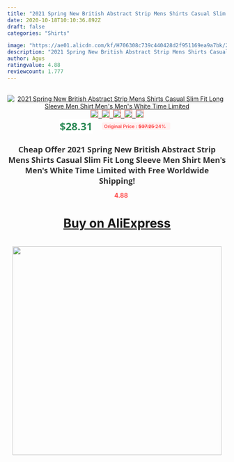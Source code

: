 ```yaml
---
title: "2021 Spring New British Abstract Strip Mens Shirts Casual Slim Fit Long Sleeve Men Shirt Men's Men's White Time Limited"
date: 2020-10-18T10:10:36.892Z
draft: false
categories: "Shirts"

image: "https://ae01.alicdn.com/kf/H706308c739c440428d2f951169ea9a7bk/2021-Spring-New-British-Abstract-Strip-Mens-Shirts-Casual-Slim-Fit-Long-Sleeve-Men-Shirt-Men.jpg"
description: "2021 Spring New British Abstract Strip Mens Shirts Casual Slim Fit Long Sleeve Men Shirt Men's Men's White Time Limited"
author: Agus
ratingvalue: 4.88
reviewcount: 1.777
---
```

<br>
<div style="text-align: center;">
<a href="https://s.click.aliexpress.com/e/_98oCSv" target="_blank" rel="nofollow noopener noreferrer"><img alt="2021 Spring New British Abstract Strip Mens Shirts Casual Slim Fit Long Sleeve Men Shirt Men's Men's White Time Limited" class="magnifier-image" src="https://ae01.alicdn.com/kf/H706308c739c440428d2f951169ea9a7bk/2021-Spring-New-British-Abstract-Strip-Mens-Shirts-Casual-Slim-Fit-Long-Sleeve-Men-Shirt-Men.jpg_640x640.jpg">
<br>
<img style="border:1px solid salmon" src="https://ae01.alicdn.com/kf/H706308c739c440428d2f951169ea9a7bk/2021-Spring-New-British-Abstract-Strip-Mens-Shirts-Casual-Slim-Fit-Long-Sleeve-Men-Shirt-Men.jpg_120x120.jpg">&nbsp;&nbsp;<img style="border:1px solid salmon" src="https://ae01.alicdn.com/kf/H31bf298f077b4b7c8d0b4c44cc4d4ee0C/2021-Spring-New-British-Abstract-Strip-Mens-Shirts-Casual-Slim-Fit-Long-Sleeve-Men-Shirt-Men.jpg_120x120.jpg">&nbsp;&nbsp;<img style="border:1px solid salmon" src="https://ae01.alicdn.com/kf/H651db445e14b4bfaa80318156fd681cd4/2021-Spring-New-British-Abstract-Strip-Mens-Shirts-Casual-Slim-Fit-Long-Sleeve-Men-Shirt-Men.jpg_120x120.jpg">&nbsp;&nbsp;<img style="border:1px solid salmon" src="https://ae01.alicdn.com/kf/H6b0f5b263f5a4ac9af567df1415ff756D/2021-Spring-New-British-Abstract-Strip-Mens-Shirts-Casual-Slim-Fit-Long-Sleeve-Men-Shirt-Men.jpg_120x120.jpg">&nbsp;&nbsp;<img style="border:1px solid salmon" src="https://ae01.alicdn.com/kf/H1de4723714a74e7da173a35b4844a585Y/2021-Spring-New-British-Abstract-Strip-Mens-Shirts-Casual-Slim-Fit-Long-Sleeve-Men-Shirt-Men.jpg_120x120.jpg"></a></div><br0>
<div style="text-align: center;"><span style="background-color: white; border: 0px; box-sizing: border-box; color: seagreen; display: inline-block; font-family: &quot;open sans&quot; , &quot;arial&quot; , &quot;helvetica&quot; , sans-serif , &quot;heiti&quot;; font-size: 24px; font-stretch: inherit; font-weight: 700; line-height: inherit; margin: 0px 10px 0px 0px; padding: 0px; vertical-align: middle;">$28.31 </span>
<span style="background: rgb(255 , 241 , 241); border-radius: 3px; border: 0px; box-sizing: border-box; color: #ff4747; display: inline-block; font-family: inherit; font-size: 12px; font-stretch: inherit; font-style: inherit; font-variant: inherit; font-weight: 600; line-height: inherit; margin: 0px; padding: 2px 5px; transform: scale(0.9); vertical-align: middle;">Original Price : <b style="text-decoration: line-through;">$37.25 </b> 24%&nbsp;&nbsp;</span></div>
<h1 style="color: #333333; display: inline-block; font-family: &quot;open sans&quot; , &quot;arial&quot; , &quot;helvetica&quot; , sans-serif , &quot;heiti&quot;; font-size: 18px; font-stretch: inherit; font-weight: 700; text-align: center;">Cheap Offer 2021 Spring New British Abstract Strip Mens Shirts Casual Slim Fit Long Sleeve Men Shirt Men's Men's White Time Limited with Free Worldwide Shipping!</h1>
<div style="color: #ff4747; text-align: center;">
<img src="https://4.bp.blogspot.com/-M0ZcTcb-5uY/XleCXlxnR4I/AAAAAAAAAEc/OrjgMkXV1oMQFaCRZj5HQwOCBcu3w1FegCPcBGAYYCw/s1600/star.png" style="height: 15px;">&nbsp;<b>4.88</b></div>
<div class="button_cont" align="center"><a class="buynow_a" href="https://s.click.aliexpress.com/e/_98oCSv" target="_blank" rel="nofollow noopener noreferrer"><H1>Buy on AliExpress</H1></a></div><br>
<div class="separator" style="clear: both; text-align: center;">
<img src="https://lh3.googleusercontent.com/-pTy5HemUv9M/XlePHvY0dAI/AAAAAAAAAE4/0nX5iRUoIWY8eMW9Dpxeirr157OZliDIgCLcBGAsYHQ/s1600/badge.gif" width="480">
</div>
